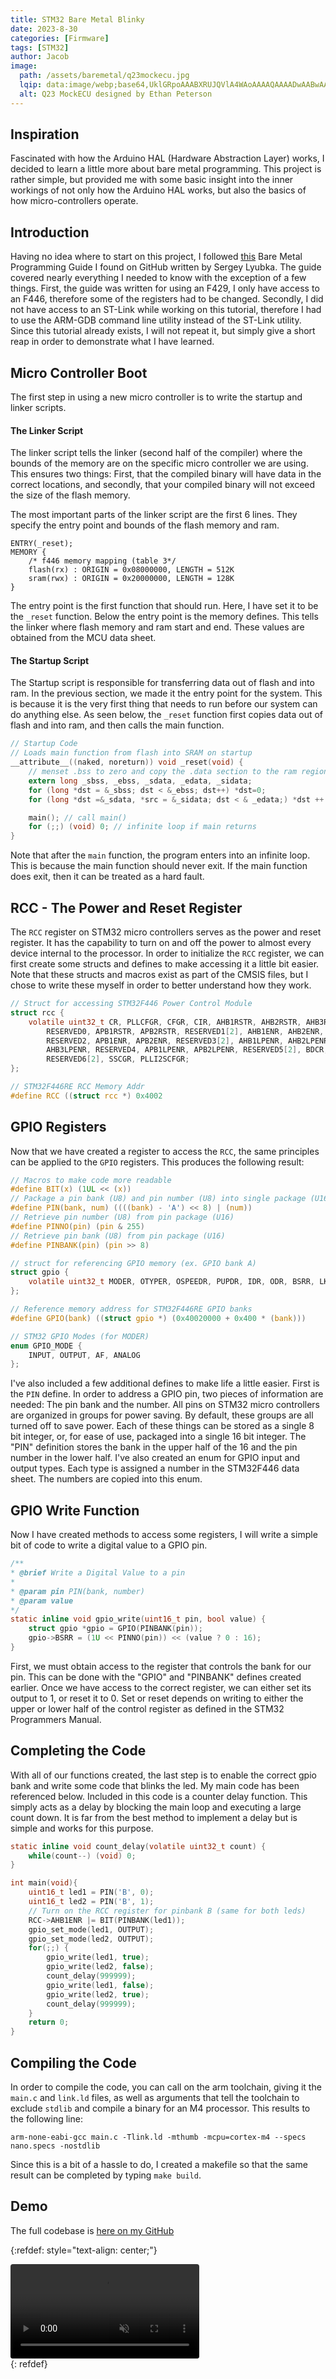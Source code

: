 ```yaml
---
title: STM32 Bare Metal Blinky
date: 2023-8-30
categories: [Firmware]
tags: [STM32]
author: Jacob
image:
  path: /assets/baremetal/q23mockecu.jpg
  lqip: data:image/webp;base64,UklGRpoAAABXRUJQVlA4WAoAAAAQAAAADwAABwAAQUxQSDIAAAARL0AmbZurmr57yyIiqE8oiG0bejIYEQTgqiDA9vqnsUSI6H+oAERp2HZ65qP/VIAWAFZQOCBCAAAA8AEAnQEqEAAIAAVAfCWkAALp8sF8rgRgAP7o9FDvMCkMde9PK7euH5M1m6VWoDXf2FkP3BqV0ZYbO6NA/VFIAAAA
  alt: Q23 MockECU designed by Ethan Peterson
---
```


## Inspiration

Fascinated with how the Arduino HAL (Hardware Abstraction Layer) works, I decided to learn a little more about bare metal programming. This project is rather simple, but provided me with some basic insight into the inner workings of not only how the Arduino HAL works, but also the basics of how micro-controllers operate.

## Introduction

Having no idea where to start on this project, I followed [this](https://github.com/cpq/bare-metal-programming-guide) Bare Metal Programming Guide I found on GitHub written by Sergey Lyubka. The guide covered nearly everything I needed to know with the exception of a few things. First, the guide was written for using an F429, I only have access to an F446, therefore some of the registers had to be changed. Secondly, I did not have access to an ST-Link while working on this tutorial, therefore I had to use the ARM-GDB command line utility instead of the ST-Link utility. Since this tutorial already exists, I will not repeat it, but simply give a short reap in order to demonstrate what I have learned.

## Micro Controller Boot

The first step in using a new micro controller is to write the startup and linker scripts.

#### The Linker Script

The linker script tells the linker (second half of the compiler) where the bounds of the memory are on the specific micro controller we are using. This ensures two things: First, that the compiled binary will have data in the correct locations, and secondly, that your compiled binary will not exceed the size of the flash memory.

The most important parts of the linker script are the first 6 lines. They specify the entry point and bounds of the flash memory and ram.

```
ENTRY(_reset);
MEMORY {
    /* f446 memory mapping (table 3*/
    flash(rx) : ORIGIN = 0x08000000, LENGTH = 512K
    sram(rwx) : ORIGIN = 0x20000000, LENGTH = 128K
}
```

The entry point is the first function that should run. Here, I have set it to be the `_reset` function. Below the entry point is the memory defines. This tells the linker where flash memory and ram start and end. These values are obtained from the MCU data sheet.

#### The Startup Script

The Startup script is responsible for transferring data out of flash and into ram. In the previous section, we made it the entry point for the system. This is because it is the very first thing that needs to run before our system can do anything else. As seen below, the `_reset` function first copies data out of flash and into ram, and then calls the main function.

```c
// Startup Code
// Loads main function from flash into SRAM on startup
__attribute__((naked, noreturn)) void _reset(void) {
    // menset .bss to zero and copy the .data section to the ram region
    extern long _sbss, _ebss, _sdata, _edata, _sidata;
    for (long *dst = &_sbss; dst < &_ebss; dst++) *dst=0;
    for (long *dst =&_sdata, *src = &_sidata; dst < & _edata;) *dst ++ = *src++;

    main(); // call main()
    for (;;) (void) 0; // infinite loop if main returns
}
```
Note that after the `main` function, the program enters into an infinite loop. This is because the main function should never exit. If the main function does exit, then it can be treated as a hard fault.

## RCC - The Power and Reset Register

The `RCC` register on STM32 micro controllers serves as the power and reset register. It has the capability to turn on and off the power to almost every device internal to the processor. In order to initialize the `RCC` register, we can first create some structs and defines to make accessing it a little bit easier. Note that these structs and macros exist as part of the CMSIS files, but I chose to write these myself in order to better understand how they work.

```c
// Struct for accessing STM32F446 Power Control Module
struct rcc {
    volatile uint32_t CR, PLLCFGR, CFGR, CIR, AHB1RSTR, AHB2RSTR, AHB3RSTR,
        RESERVED0, APB1RSTR, APB2RSTR, RESERVED1[2], AHB1ENR, AHB2ENR, AHB3ENR,
        RESERVED2, APB1ENR, APB2ENR, RESERVED3[2], AHB1LPENR, AHB2LPENR,
        AHB3LPENR, RESERVED4, APB1LPENR, APB2LPENR, RESERVED5[2], BDCR, CSR,
        RESERVED6[2], SSCGR, PLLI2SCFGR;
};

// STM32F446RE RCC Memory Addr
#define RCC ((struct rcc *) 0x4002
```

## GPIO Registers

Now that we have created a register to access the `RCC`, the same principles can be applied to the `GPIO` registers. This produces the following result:

```c
// Macros to make code more readable
#define BIT(x) (1UL << (x))
// Package a pin bank (U8) and pin number (U8) into single package (U16)
#define PIN(bank, num) ((((bank) - 'A') << 8) | (num))
// Retrieve pin number (U8) from pin package (U16)
#define PINNO(pin) (pin & 255)
// Retrieve pin bank (U8) from pin package (U16)
#define PINBANK(pin) (pin >> 8)

// struct for referencing GPIO memory (ex. GPIO bank A)
struct gpio {
    volatile uint32_t MODER, OTYPER, OSPEEDR, PUPDR, IDR, ODR, BSRR, LKR, AFR[2];
};

// Reference memory address for STM32F446RE GPIO banks
#define GPIO(bank) ((struct gpio *) (0x40020000 + 0x400 * (bank)))

// STM32 GPIO Modes (for MODER)
enum GPIO_MODE {
    INPUT, OUTPUT, AF, ANALOG
};
```

I've also included a few additional defines to make life a little easier.
First is the `PIN` define. In order to address a GPIO pin, two pieces of information are needed: The pin bank and the number. All pins on STM32 micro controllers are organized in groups for power saving. By default, these groups are all turned off to save power. Each of these things can be stored as a single 8 bit integer, or, for ease of use, packaged into a single 16 bit integer. The "PIN" definition stores the bank in the upper half of the 16 and the pin number in the lower half.
I've also created an enum for GPIO input and output types. Each type is assigned a number in the STM32F446 data sheet. The numbers are copied into this enum.

## GPIO Write Function

Now I have created methods to access some registers, I will write a simple bit of code to write a digital value to a GPIO pin. 

```c
/**
* @brief Write a Digital Value to a pin
* 
* @param pin PIN(bank, number)
* @param value 
*/
static inline void gpio_write(uint16_t pin, bool value) {
    struct gpio *gpio = GPIO(PINBANK(pin));
    gpio->BSRR = (1U << PINNO(pin)) << (value ? 0 : 16);
}
```

First, we must obtain access to the register that controls the bank for our pin. This can be done with the "GPIO" and "PINBANK" defines created earlier. Once we have access to the correct register, we can either set its output to 1, or reset it to 0. Set or reset depends on writing to either the upper or lower half of the control register as defined in the STM32 Programmers Manual.

## Completing the Code

With all of our functions created, the last step is to enable the correct gpio bank and write some code that blinks the led. My main code has been referenced below. Included in this code is a counter delay function. This simply acts as a delay by blocking the main loop and executing a large count down. It is far from the best method to implement a delay but is simple and works for this purpose.

```c
static inline void count_delay(volatile uint32_t count) {
    while(count--) (void) 0;
}

int main(void){
    uint16_t led1 = PIN('B', 0);
    uint16_t led2 = PIN('B', 1);
    // Turn on the RCC register for pinbank B (same for both leds)
    RCC->AHB1ENR |= BIT(PINBANK(led1));
    gpio_set_mode(led1, OUTPUT);
    gpio_set_mode(led2, OUTPUT);
    for(;;) {
        gpio_write(led1, true);
        gpio_write(led2, false);
        count_delay(999999);
        gpio_write(led1, false);
        gpio_write(led2, true);
        count_delay(999999);
    }
    return 0;
}
```

## Compiling the Code

In order to compile the code, you can call on the arm toolchain, giving it the `main.c` and `link.ld` files, as well as arguments that tell the toolchain to exclude `stdlib` and compile a binary for an M4 processor. This results to the following line:

```
arm-none-eabi-gcc main.c -Tlink.ld -mthumb -mcpu=cortex-m4 --specs nano.specs -nostdlib
```

Since this is a bit of a hassle to do, I created a makefile so that the same result can be completed by typing `make build`.

## Demo

The full codebase is [here on my GitHub](https://github.com/Jchisholm204/bare-metal-programming-guide/tree/main/steps/boot)

{:refdef: style="text-align: center;"}
<div class="container">
  <div class="video">
    <video controls muted style="border-radius: 4px;" width="60%" preload="auto">
      <source src="/assets/baremetal/1hz_blink_alternate.mp4" type="video/mp4">
      Your browser does not support the video tag.
    </video>
  </div>
</div>
{: refdef}